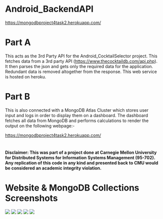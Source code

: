 # Android_BackendAPI

https://mongodbproject4task2.herokuapp.com/

# Part A
This acts as the 3rd Party API for the Android_CocktailSelector project. This fetches data from a 3rd party API (https://www.thecocktaildb.com/api.php). It then parses the json and gets only the required data for the application. Redundant data is removed altogether from the response. This web service is hosted on heroku.

# Part B
This is also connected with a MongoDB Atlas Cluster which stores user input and logs in order to display them on a dashboard. The dashboard fetches all data from MongoDB and performs calculations to render the output on the following webpage:-

https://mongodbproject4task2.herokuapp.com/

# 
**Disclaimer: This was part of a project done at Carnegie Mellon University for Distributed Systems for Information Systems Management (95-702). Any replication of this code in any kind and presented back to CMU would be considered an academic integrity violation.**
# 
# Website & MongoDB Collections Screenshots

![](https://i.ibb.co/b3ZnRT3/1.png)
![](https://i.ibb.co/Fw8FHTV/4.png)
![](https://i.ibb.co/hRrKKm7/5.png)
![](https://i.ibb.co/ZS0xzj0/2.png)
![](https://i.ibb.co/zrdNsPd/3.png)
